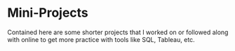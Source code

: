 # Mini-Projects

Contained here are some shorter projects that I worked on or followed along with online to get more practice with tools like SQL, Tableau, etc.
